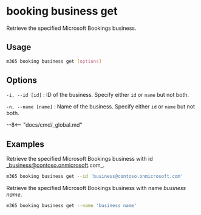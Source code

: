 # booking business get

Retrieve the specified Microsoft Bookings business.

## Usage

```sh
m365 booking business get [options]
```

## Options

`-i, --id [id]`
: ID of the business. Specify either `id` or `name` but not both.

`-n, --name [name]`
: Name of the business. Specify either `id` or `name` but not both.

--8<-- "docs/cmd/_global.md"

## Examples

Retrieve the specified Microsoft Bookings business with id _business@contoso.onmicrosoft.com_.

```sh
m365 booking business get --id 'business@contoso.onmicrosoft.com'
```

Retrieve the specified Microsoft Bookings business with name _business name_.

```sh
m365 booking business get --name 'business name'
```
